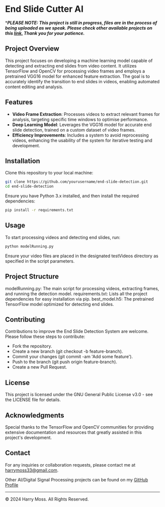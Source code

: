 # End Slide Cutter AI

****PLEASE NOTE: This project is still in progress, files are in the process of being uploaded as we speak. Please check other available projects on this [link.](https://github.com/HarryLMoss) Thank you for your patience.***

## Project Overview
This project focuses on developing a machine learning model capable of detecting and extracting end slides from video content. It utilizes TensorFlow and OpenCV for processing video frames and employs a pretrained VGG16 model for enhanced feature extraction. The goal is to accurately identify the transition to end slides in videos, enabling automated content editing and analysis.

## Features
- **Video Frame Extraction**: Processes videos to extract relevant frames for analysis, targeting specific time windows to optimise performance.
- **Deep Learning Model**: Leverages the VGG16 model for accurate end slide detection, trained on a custom dataset of video frames.
- **Efficiency Improvements**: Includes a system to avoid reprocessing videos, enhancing the usability of the system for iterative testing and development.

## Installation
Clone this repository to your local machine:
```bash
git clone https://github.com/yourusername/end-slide-detection.git
cd end-slide-detection
```
Ensure you have Python 3.x installed, and then install the required dependencies:

```bash
pip install -r requirements.txt
```
## Usage
To start processing videos and detecting end slides, run:

```bash
python modelRunning.py
```
Ensure your video files are placed in the designated testVideos directory as specified in the script parameters.

## Project Structure
modelRunning.py: The main script for processing videos, extracting frames, and running the detection model.
requirements.txt: Lists all the project dependencies for easy installation via pip.
best_model.h5: The pretrained TensorFlow model optimized for detecting end slides.

## Contributing
Contributions to improve the End Slide Detection System are welcome. Please follow these steps to contribute:

- Fork the repository.
- Create a new branch (git checkout -b feature-branch).
- Commit your changes (git commit -am 'Add some feature').
- Push to the branch (git push origin feature-branch).
- Create a new Pull Request.

## License
This project is licensed under the GNU General Public License v3.0 - see the LICENSE file for details.

## Acknowledgments
Special thanks to the TensorFlow and OpenCV communities for providing extensive documentation and resources that greatly assisted in this project's development.

## Contact
For any inquiries or collaboration requests, please contact me at harrymoss33@gmail.com.

Other AI/Digital Signal Processing projects can be found on my [GitHub Profile](https://github.com/HarryLMoss)

---

© 2024 Harry Moss. All Rights Reserved.
